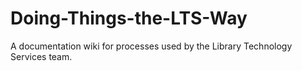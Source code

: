# Doing-Things-the-LTS-Way
A documentation wiki for processes used by the Library Technology Services team.
